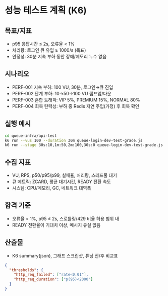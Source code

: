 # 성능 테스트 계획 (K6)

## 목표/지표
- p95 응답시간 ≤ 2s, 오류율 < 1%
- 처리량: 로그인 큐 유입 ≥ 1000/s (목표)
- 안정성: 30분 지속 부하 동안 장애/메모리 누수 없음

## 시나리오
- PERF-001 지속 부하: 100 VU, 30분, 로그인→큐 진입
- PERF-002 단계 부하: 10→50→100 VU 램프업/다운
- PERF-003 혼합 트래픽: VIP 5%, PREMIUM 15%, NORMAL 80%
- PERF-004 회복 탄력성: 부하 중 Redis 지연 주입(가정) 후 회복 확인

## 실행 예시
```bash
cd queue-infra/api-test
k6 run --vus 100 --duration 30m queue-login-dev-test-grade.js
k6 run --stage 30s:10,1m:50,2m:100,30s:0 queue-login-dev-test-grade.js
```

## 수집 지표
- VU, RPS, p50/p95/p99, 실패율, 처리량, 스레드풀 대기
- 큐 메트릭: ZCARD, 평균 대기시간, READY 전환 속도
- 시스템: CPU/메모리, GC, 네트워크 대역폭

## 합격 기준
- 오류율 < 1%, p95 ≤ 2s, 스로틀링/429 비율 허용 범위 내
- READY 전환율이 기대치 이상, 메시지 유실 없음

## 산출물
- K6 summary(json), 그래프 스크린샷, 튜닝 전/후 비교표
```json
{
  "thresholds": {
    "http_req_failed": ["rate<0.01"],
    "http_req_duration": ["p(95)<2000"]
  }
}
```

